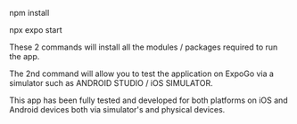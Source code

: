 npm install

npx expo start

These 2 commands will install all the modules / packages required to run the app.

The 2nd command will allow you to test the application on ExpoGo via a simulator such as ANDROID STUDIO / iOS SIMULATOR.

This app has been fully tested and developed for both platforms on iOS and Android devices both via simulator's and physical devices.
